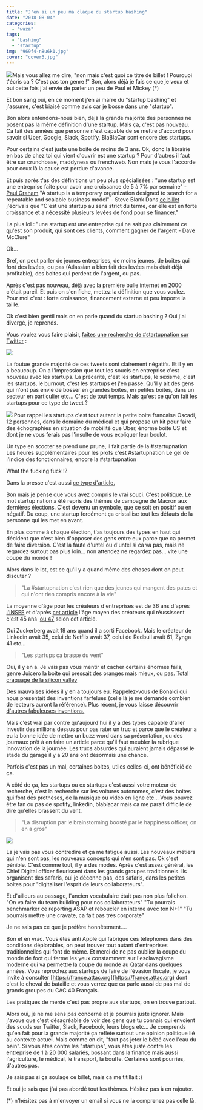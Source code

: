 ```yaml
---
title: "J'en ai un peu ma claque du startup bashing"
date: "2018-08-04"
categories: 
  - "waza"
tags: 
  - "bashing"
  - "startup"
img: "969f4-n8u6k1.jpg"
cover: "cover3.jpg"
---
```


[![](/images/969f4-n8u6k1.jpg)](http://eventuallycoding.com/wp-content/uploads/2018/08/969f4-n8u6k1.jpg)Mais vous allez me dire, "non mais c'est quoi ce titre de billet ! Pourquoi t'écris ca ? C'est pas ton genre !" Bon, alors déjà je fais ce que je veux et oui cette fois j'ai envie de parler un peu de Paul et Mickey (\*)

Et bon sang oui, en ce moment j'en ai marre du "startup bashing" et j'assume, c'est biaisé comme avis car je bosse dans une "startup".

Bon alors entendons-nous bien, déjà la grande majorité des personnes ne posent pas la même définition d'une startup. Mais ça, c'est pas nouveau. Ca fait des années que personne n'est capable de se mettre d'accord pour savoir si Uber, Google, Slack, Spotify, BlaBlaCar sont encore des startups.

Pour certains c'est juste une boite de moins de 3 ans. Ok, donc la librairie en bas de chez toi qui vient d'ouvrir est une startup ? Pour d'autres il faut être sur crunchbase, maddyness ou frenchweb. Non mais je vous l'accorde pour ceux là la cause est perdue d'avance.

Et puis après t'as des définitions un peu plus spécialisées : "une startup est une entreprise faite pour avoir une croissance de 5 à 7% par semaine" - [Paul Graham](https://medium.com/tech-crush-le-courrier-international-de-la-tech/start-up-croissance-paul-graham-d6896a18cf6b) "A startup is a temporary organization designed to search for a repeatable and scalable business model" - Steve Blank Dans [ce billet](http://www.eventuallycoding.com/index.php/les-levees-de-fond-en-startup/)  j'écrivais que "C'est une startup au sens strict du terme, car elle est en forte croissance et a nécessité plusieurs levées de fond pour se financer."

La plus lol : "une startup est une entreprise qui ne sait pas clairement ce qu'est son produit, qui sont ces clients, comment gagner de l'argent - Dave McClure"

Ok...

Bref, on peut parler de jeunes entreprises, de moins jeunes, de boites qui font des levées, ou pas (Atlassian a bien fait des levées mais était déjà profitable), des boites qui perdent de l'argent, ou pas.

Après c'est pas nouveau, déjà avec la première bulle internet en 2000 c'était pareil. Et puis on s'en fiche, mettez la définition que vous voulez. Pour moi c'est : forte croissance, financement externe et peu importe la taille.

Ok c'est bien gentil mais on en parle quand du startup bashing ? Oui j'ai divergé, je reprends.

Vous voulez vous faire plaisir, [faites une recherche de #startupnation sur Twitter](https://twitter.com/search?q=%23startupnation&src=typd) :

[![](/images/b939e-startups.jpg)](http://eventuallycoding.com/wp-content/uploads/2018/08/b939e-startups.jpg)

La foutue grande majorité de ces tweets sont clairement négatifs. Et il y en a beaucoup. On a l'impression que tout les soucis en entreprise c'est nouveau avec les startups. La précarité, c'est les startups, le sexisme, c'est les startups, le burnout, c'est les startups et j'en passe. Qu'il y ait des gens qui n'ont pas envie de bosser en grandes boites, en petites boites, dans un secteur en particulier etc... C'est de tout temps. Mais qu'est ce qu'on fait les startups pour ce type de tweet ?

[![](/images/a484d-startup2.jpg)](http://eventuallycoding.com/wp-content/uploads/2018/08/a484d-startup2.jpg) Pour rappel les startups c'est tout autant la petite boite francaise Oscadi, 12 personnes, dans le domaine du médical et qui propose un kit pour faire des échographies en situation de mobilité que Uber, énorme boite US et dont je ne vous ferais pas l'insulte de vous expliquer leur boulot.

Un type en scooter se prend une prune, il fait partie de la #startupnation Les heures supplémentaires pour les profs c'est #startupnation Le gel de l'indice des fonctionnaires, encore la #startupnation

What the fucking fuck !?

Dans la presse c'est aussi [ce type d'article.](http://www.lefigaro.fr/vox/economie/2018/05/24/31007-20180524ARTFIG00254-non-monsieur-macron-la-france-n-est-pas-une-start-up-nation.php)

Bon mais je pense que vous avez compris le vrai souci. C'est politique. Le mot startup nation a été repris des thèmes de campagne de Macron aux dernières élections. C'est devenu un symbole, que ce soit en positif ou en négatif. Du coup, une startup forcément ça cristallise tout les défauts de la personne qui les met en avant.

En plus comme à chaque élection, t'as toujours des types en haut qui décident que c'est bien d'opposer des gens entre eux parce que ca permet de faire diversion. C'est la faute d'untel ou d'untel si ca va pas, mais ne regardez surtout pas plus loin... non attendez ne regardez pas... vite une coupe du monde !

Alors dans le lot, est ce qu'il y a quand même des choses dont on peut discuter ?

> "La #startupnation c'est rien que des jeunes qui mangent des pates et qui n'ont rien compris encore à la vie"

La moyenne d'âge pour les créateurs d'entreprises est de 36 ans d'après [l'INSEE](https://www.insee.fr/fr/statistiques/3314444) et d'après [cet article](https://hbr.org/2018/07/research-the-average-age-of-a-successful-startup-founder-is-45) l'âge moyen des créateurs qui réussissent c'est 45 ans  [ou 47](https://www.inc.com/jessica-stillman/youll-never-guess-average-age-of-successful-silicon-valley-founders.html) selon cet article.

Oui Zuckerberg avait 19 ans quand il a sorti Facebook. Mais le créateur de Linkedin avait 35, celui de Netflix avait 37, celui de Redbull avait 61, Zynga 41 etc...

> "Les startups ça brasse du vent"

Oui, il y en a. Je vais pas vous mentir et cacher certains énormes fails, genre Juicero la boite qui pressait des oranges mais mieux, ou pas. [Total craquage de la silicon valley](http://siliconvalley.blog.lemonde.fr/2017/09/01/juicero-la-start-up-devenue-la-risee-de-la-silicon-valley-ferme-ses-portes/) 

Des mauvaises idées il y en a toujours eu. Rappelez-vous de Bonaldi qui nous présentait des inventions farfelues (celle là je me demande combien de lecteurs auront la référence). Plus récent, je vous laisse découvrir [d'autres fabuleuses inventions.](https://youtu.be/CFSjcFDdYl0?t=257)

Mais c'est vrai par contre qu'aujourd'hui il y a des types capable d'aller investir des millions dessus pour pas rater un truc et parce que le créateur a eu la bonne idée de mettre un buzz word dans sa présentation, ou des journaux prêt à en faire un article parce qu'il faut meubler la rubrique innovation de la journée. Les trucs absurdes qui auraient jamais dépassé le stade du garage il y a 20 ans ont désormais une chance.

Parfois c'est pas un mal, certaines boites, utiles celles-ci, ont bénéficié de ça.

A côté de ça, les startups ou ex startups c'est aussi votre moteur de recherche, c'est la recherche sur les voitures autonomes, c'est des boites qui font des prothèses, de la musique ou vidéo en ligne etc... Vous pouvez être fan ou pas de spotify, linkedin, blablacar mais ca me parait difficile de dire qu'elles brassent du vent.

> "La disruption par le brainstorming boosté par le happiness officer, on en a gros"

[![](/images/8a523-gif-kaamelott-le-top-20-91.gif)](http://eventuallycoding.com/wp-content/uploads/2018/08/8a523-gif-kaamelott-le-top-20-91.gif)

La je vais pas vous contredire et ça me fatigue aussi. Les nouveaux métiers qui n'en sont pas, les nouveaux concepts qui n'en sont pas. Ok c'est pénible. C'est comme tout, il y a des modes. Après c'est assez général, les Chief Digital officer fleurissent dans les grands groupes traditionnels. Ils organisent des safaris, oui je déconne pas, des safaris, dans les petites boites pour "digitaliser l'esprit de leurs collaborateurs".

Et d'ailleurs au passage, l'ancien vocabulaire était pas non plus folichon. "On va faire du team building pour nos collaborateurs" "Tu pourrais benchmarker ce reporting ASAP et reboucler en interne avec ton N+1" "Tu pourrais mettre une cravate, ca fait pas très corporate"

Je ne sais pas ce que je préfère honnêtement....

Bon et en vrac. Vous êtes anti Apple qui fabrique ces téléphones dans des conditions déplorables, on peut trouver tout autant d'entreprises traditionnelles qui font de même. Et merci de ne pas oublier la coupe du monde de foot qui ferme les yeux constamment sur l'esclavagisme moderne qui va permettre la coupe du monde au Qatar dans quelques années. Vous reprochez aux startups de faire de l'évasion fiscale, je vous invite à consulter [https://france.attac.org](https://france.attac.org) dont c'est le cheval de bataille et vous verrez que ca parle aussi de pas mal de grands groupes du CAC 40 Français.

Les pratiques de merde c'est pas propre aux startups, on en trouve partout.

Alors oui, je ne me sens pas concerné et je pourrais juste ignorer. Mais j'avoue que c'est désagréable de voir des gens que tu connais qui envoient des scuds sur Twitter, Slack, Facebook, leurs blogs etc... Je comprends qu'en fait pour la grande majorité ça reflète surtout une opinion politique lié au contexte actuel. Mais comme on dit, "faut pas jeter le bébé avec l'eau du bain". Si vous êtes contre les "startups", vous êtes juste contre les entreprise de 1 à 20 000 salariés, bossant dans la finance mais aussi l'agriculture, le médical, le transport, la bouffe. Certaines sont pourries, d'autres pas.

Je sais pas si ça soulage ce billet, mais ca me titillait :)

Et oui je sais que j'ai pas abordé tout les thèmes. Hésitez pas à en rajouter.

(\*) n'hésitez pas à m'envoyer un email si vous ne la comprenez pas celle là.
